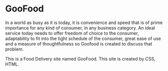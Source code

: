 # GooFood

In a world as busy as it is today, it is convenience and speed that is of prime importance for any kind of consumer, in any business category. An ideal service today needs to offer freedom of choice to the consumer, adaptability to fit into the tight schedule of the consumer, great ease of use and a measure of thoughtfulness so Goofood is created to discuss that problem.

This is a Food Delivery site named GooFood. This site is created by CSS, HTML.
